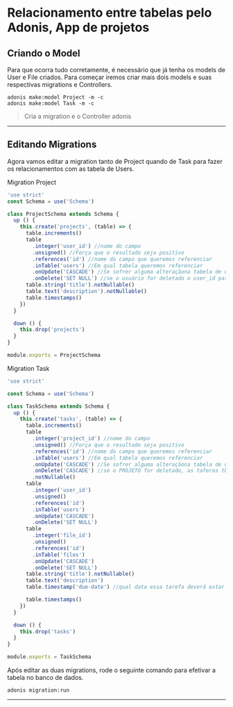 # Relacionamento entre tabelas pelo Adonis, App de projetos

## Criando o Model

Para que ocorra tudo corretamente, é necessário que já tenha os models de User e File criados. Para começar iremos criar mais dois models e suas respectivas migrations e Controllers.

```
adonis make:model Project -m -c 
adonis make:model Task -m -c 
```

> Cria a migration e o Controller adonis

---

## Editando Migrations

Agora vamos editar a migration tanto de Project quando de Task para fazer os relacionamentos com as tabela de Users.

Migration Project

```js
'use strict'
const Schema = use('Schema')

class ProjectSchema extends Schema {
  up () {
    this.create('projects', (table) => {
      table.increments()
      table
        .integer('user_id') //nome do campo
        .unsigned() //Força que o resultado seja positivo
        .references('id') //nome do campo que queremos referenciar
        .inTable('users') //Em qual tabela queremos referenciar
        .onUpdate('CASCADE') //Se sofrer alguma alteraçãona tabela de user, essa tabela tbm sofrerá alteração
        .onDelete('SET NULL') //se o usuário for deletado o user_id passa a ser nulo
      table.string('title').notNullable()
      table.text('description').notNullable()
      table.timestamps()
    })
  }

  down () {
    this.drop('projects')
  }
}

module.exports = ProjectSchema
```

Migration Task

```js
'use strict'

const Schema = use('Schema')

class TaskSchema extends Schema {
  up () {
    this.create('tasks', (table) => {
      table.increments()
      table
        .integer('project_id') //nome do campo
        .unsigned() //Força que o resultado seja positivo
        .references('id') //nome do campo que queremos referenciar
        .inTable('users') //Em qual tabela queremos referenciar
        .onUpdate('CASCADE') //Se sofrer alguma alteraçãona tabela de user, essa tabela tbm sofrerá alteração
        .onDelete('CASCADE') //se o PROJETO for deletado, as taferas tbm serão deletadas automaticamente
        .notNullable()
      table
        .integer('user_id')
        .unsigned()
        .references('id')
        .inTable('users')
        .onUpdate('CASCADE')
        .onDelete('SET NULL')
      table
        .integer('file_id')
        .unsigned()
        .references('id')
        .inTable('files')
        .onUpdate('CASCADE')
        .onDelete('SET NULL')
      table.string('title').notNullable()
      table.text('description')
      table.timestamp('due-date') //qual data essa tarefa deverá estar atualizada

      table.timestamps()
    })
  }

  down () {
    this.drop('tasks')
  }
}

module.exports = TaskSchema
```

Após editar as duas migrations, rode o seguinte comando para efetivar a tabela no banco de dados.

```
adonis migration:run
```

---
